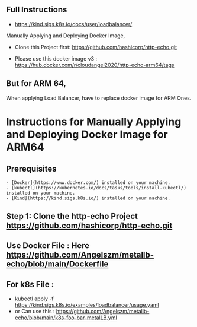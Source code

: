## Full Instructions 
- https://kind.sigs.k8s.io/docs/user/loadbalancer/




Manually Applying and Deploying Docker Image, 
- Clone this Project first: https://github.com/hashicorp/http-echo.git

- Please use this docker image v3 : 
https://hub.docker.com/r/cloudangel2020/http-echo-arm64/tags



## But for ARM 64, 
When applying Load Balancer, have to replace docker image for ARM Ones. 

# Instructions for Manually Applying and Deploying Docker Image for ARM64

## Prerequisites
```
- [Docker](https://www.docker.com/) installed on your machine.
- [kubectl](https://kubernetes.io/docs/tasks/tools/install-kubectl/) installed on your machine.
- [Kind](https://kind.sigs.k8s.io/) installed on your machine.
```

## Step 1: Clone the http-echo Project https://github.com/hashicorp/http-echo.git
## Use Docker File : Here https://github.com/Angelszm/metallb-echo/blob/main/Dockerfile
## For k8s File : 
- kubectl apply -f https://kind.sigs.k8s.io/examples/loadbalancer/usage.yaml
- or Can use this : https://github.com/Angelszm/metallb-echo/blob/main/k8s-foo-bar-metalLB.yml
